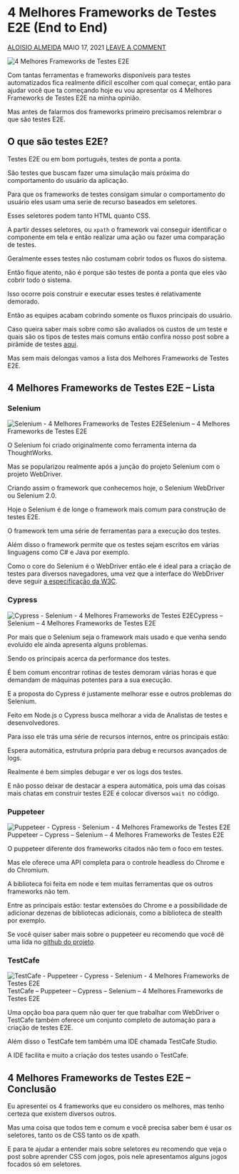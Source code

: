 # 4 Melhores Frameworks de Testes E2E (End to End)

[ALOISIO ALMEIDA](https://devporai.com.br/author/aloisio-almeida/) MAIO 17, 2021 [LEAVE A COMMENT](https://devporai.com.br/4-melhores-frameworks-de-testes-e2e-end-to-end/#respond)

![4 Melhores Frameworks de Testes E2E](https://devporai.com.br/wp-content/uploads/2021/05/Automation-Testing-Frameworks-and-Tools-740x414.png)

Com tantas ferramentas e frameworks disponíveis para testes automatizados fica realmente difícil escolher com qual começar, então para ajudar você que ta começando hoje eu vou apresentar os 4 Melhores Frameworks de Testes E2E na minha opinião.

Mas antes de falarmos dos frameworks primeiro precisamos relembrar o que são testes E2E.

## O que são testes E2E?

Testes E2E ou em bom português, testes de ponta a ponta.

São testes que buscam fazer uma simulação mais próxima do comportamento do usuário da aplicação.

Para que os frameworks de testes consigam simular o comportamento do usuário eles usam uma serie de recurso baseados em seletores.

Esses seletores podem tanto HTML quanto CSS.

A partir desses seletores, ou `xpath` o framework vai conseguir identificar o componente em tela e então realizar uma ação ou fazer uma comparação de testes.

Geralmente esses testes não costumam cobrir todos os fluxos do sistema.

Então fique atento, não é porque são testes de ponta a ponta que eles vão cobrir todo o sistema.

Isso ocorre pois construir e executar esses testes é relativamente demorado.

Então as equipes acabam cobrindo somente os fluxos principais do usuário.

Caso queira saber mais sobre como são avaliados os custos de um teste e quais são os tipos de testes mais comuns então confira nosso post sobre a pirâmide de testes [aqui](https://devporai.com.br/piramide-de-testes/).

Mas sem mais delongas vamos a lista dos Melhores Frameworks de Testes E2E.

## 4 Melhores Frameworks de Testes E2E – Lista

### Selenium

![Selenium - 4 Melhores Frameworks de Testes E2E](https://devporai.com.br/wp-content/uploads/2021/05/68747470733a2f2f73656c656e69756d2e6465762f696d616765732f73656c656e69756d5f6c6f676f5f7371756172655f677265656e2e706e67-980x1024.png)Selenium – 4 Melhores Frameworks de Testes E2E

O Selenium foi criado originalmente como ferramenta interna da ThoughtWorks.

Mas se popularizou realmente após a junção do projeto Selenium com o projeto WebDriver.

Criando assim o framework que conhecemos hoje, o Selenium WebDriver ou Selenium 2.0.

Hoje o Selenium é de longe o framework mais comum para construção de testes E2E.

O framework tem uma série de ferramentas para a execução dos testes.

Além disso o framework permite que os testes sejam escritos em várias linguagens como C# e Java por exemplo.

Como o core do Selenium é o WebDriver então ele é ideal para a criação de testes para diversos navegadores, uma vez que a interface do WebDriver deve seguir [a especificação da W3C](https://www.w3.org/TR/webdriver/).

### Cypress

![Cypress - Selenium - 4 Melhores Frameworks de Testes E2E](https://devporai.com.br/wp-content/uploads/2021/05/cypress-io-logo-social-share-8fb8a1db3cdc0b289fad927694ecb415-1024x536.png)Cypress – Selenium – 4 Melhores Frameworks de Testes E2E

Por mais que o Selenium seja o framework mais usado e que venha sendo evoluído ele ainda apresenta alguns problemas.

Sendo os principais acerca da performance dos testes.

É bem comum encontrar rotinas de testes demoram várias horas e que demandam de máquinas potentes para a sua execução.

E a proposta do Cypress é justamente melhorar esse e outros problemas do Selenium.

Feito em Node.js o Cypress busca melhorar a vida de Analistas de testes e desenvolvedores.

Para isso ele trás uma série de recursos internos, entre os principais estão:

Espera automática, estrutura própria para debug e recursos avançados de logs.

Realmente é bem simples debugar e ver os logs dos testes.

E não posso deixar de destacar a espera automática, pois uma das coisas mais chatas em construir testes E2E é colocar diversos `wait `no código.

### Puppeteer

![Puppeteer - Cypress - Selenium - 4 Melhores Frameworks de Testes E2E](https://devporai.com.br/wp-content/uploads/2021/05/logo.png)Puppeteer – Cypress – Selenium – 4 Melhores Frameworks de Testes E2E

O puppeteer diferente dos frameworks citados não tem o foco em testes.

Mas ele oferece uma API completa para o controle headless do Chrome e do Chromium.

A biblioteca foi feita em node e tem muitas ferramentas que os outros frameworks não tem.

Entre as principais estão: testar extensões do Chrome e a possibilidade de adicionar dezenas de bibliotecas adicionais, como a biblioteca de stealth por exemplo.

Se você quiser saber mais sobre o puppeteer eu recomendo que você dê uma lida no [github do projeto](https://github.com/puppeteer/puppeteer).

### TestCafe

![TestCafe - Puppeteer - Cypress - Selenium - 4 Melhores Frameworks de Testes E2E](https://devporai.com.br/wp-content/uploads/2021/05/Test-Cafe-Studio.png)TestCafe – Puppeteer – Cypress – Selenium – 4 Melhores Frameworks de Testes E2E

Uma opção boa para quem não quer ter que trabalhar com WebDriver o TestCafe também oferece um conjunto completo de automação para a criação de testes E2E.

Além disso o TestCafe tem também uma IDE chamada TestCafe Studio.

A IDE facilita e muito a criação dos testes usando o TestCafe.

## 4 Melhores Frameworks de Testes E2E – Conclusão

Eu apresentei os 4 frameworks que eu considero os melhores, mas tenho certeza que existem diversos outros.

Mas uma coisa que todos tem e comum e você precisa saber bem é usar os seletores, tanto os de CSS tanto os de xpath.

E para te ajudar a entender mais sobre seletores eu recomendo que veja o post sobre aprender CSS com jogos, pois nele apresentamos alguns jogos focados só em seletores.

